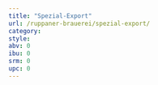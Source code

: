 ```yaml
---
title: "Spezial-Export"
url: /ruppaner-brauerei/spezial-export/
category: 
style: 
abv: 0
ibu: 0
srm: 0
upc: 0
---
```



